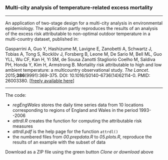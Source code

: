 ### Multi-city analysis of temperature-related excess mortality

------------------------------------------------------------------------

An application of two-stage design for a multi-city analysis in environmental epidemiology. The application partly reproduces the results of an analysis of the excess risk attributable to non-optimal outdoor temperature in a multi-country dataset, published in:

Gasparrini A, Guo Y, Hashizume M, Lavigne E, Zanobetti A, Schwartz J, Tobias A, Tong S, Rocklöv J, Forsberg B, Leone M, De Sario M, Bell ML, Guo YLL, Wu CF, Kan H, Yi SM, de Sousa Zanotti Stagliorio Coelho M, Saldiva PH, Honda Y, Kim H, Armstrong B. Mortality risk attributable to high and low ambient temperature: a multicountry observational study. *The Lancet*. 2015;**386**(9991):369-375. DOI: 10.1016/S0140-6736(14)62114-0. PMID: 26003380. [[freely available here](http://www.ag-myresearch.com/2015_gasparrini_lancet.html)]

------------------------------------------------------------------------

The code:

-   *regEngWales* stores the daily time series data from 10 locations corresponding to regions of England and Wales in the period 1993--2006
-   *attrdl.R* creates the function for computing the attributable risk measures
-   *attrdl.pdf* is the help page for the function `attrdl()`
-   the numbered files from *00.prepdata.R* to *05.plots.R*, reproduce the results of an example with the subset of data

Download as a ZIP file using the green button *Clone or download* above
